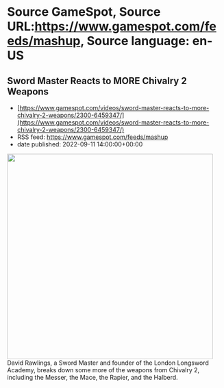 # Source GameSpot, Source URL:https://www.gamespot.com/feeds/mashup, Source language: en-US

## Sword Master Reacts to MORE Chivalry 2 Weapons
 - [https://www.gamespot.com/videos/sword-master-reacts-to-more-chivalry-2-weapons/2300-6459347/](https://www.gamespot.com/videos/sword-master-reacts-to-more-chivalry-2-weapons/2300-6459347/)
 - RSS feed: https://www.gamespot.com/feeds/mashup
 - date published: 2022-09-11 14:00:00+00:00

<img height="480" src="https://www.gamespot.com/a/uploads/square_medium/1571/15719603/4029617-chivalry_part2_site.jpg" width="480" /> David Rawlings, a Sword Master and founder of the London Longsword Academy, breaks down some more of the weapons from Chivalry 2, including the Messer, the Mace, the Rapier, and the Halberd.
